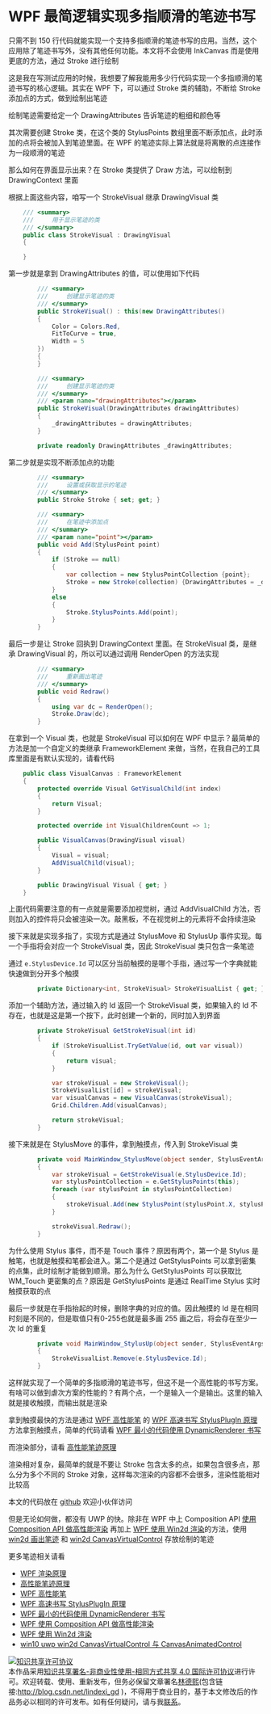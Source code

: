 
# WPF 最简逻辑实现多指顺滑的笔迹书写

只需不到 150 行代码就能实现一个支持多指顺滑的笔迹书写的应用。当然，这个应用除了笔迹书写外，没有其他任何功能。本文将不会使用 InkCanvas 而是使用更底的方法，通过 Stroke 进行绘制

<!--more-->


<!-- CreateTime:2020/8/20 9:46:18 -->

<!-- 发布 -->

这是我在写测试应用的时候，我想要了解我能用多少行代码实现一个多指顺滑的笔迹书写的核心逻辑。其实在 WPF 下，可以通过 Stroke 类的辅助，不断给 Stroke 添加点的方式，做到绘制出笔迹

绘制笔迹需要给定一个 DrawingAttributes 告诉笔迹的粗细和颜色等

其次需要创建 Stroke 类，在这个类的 StylusPoints 数组里面不断添加点，此时添加的点将会被加入到笔迹里面。在 WPF 的笔迹实际上算法就是将离散的点连接作为一段顺滑的笔迹

那么如何在界面显示出来？在 Stroke 类提供了 Draw 方法，可以绘制到 DrawingContext 里面

根据上面这些内容，咱写一个 StrokeVisual 继承 DrawingVisual 类

```csharp
    /// <summary>
    ///     用于显示笔迹的类
    /// </summary>
    public class StrokeVisual : DrawingVisual
    {

    }
```

第一步就是拿到 DrawingAttributes 的值，可以使用如下代码

```csharp
        /// <summary>
        ///     创建显示笔迹的类
        /// </summary>
        public StrokeVisual() : this(new DrawingAttributes()
        {
            Color = Colors.Red,
            FitToCurve = true,
            Width = 5
        })
        {
        }

        /// <summary>
        ///     创建显示笔迹的类
        /// </summary>
        /// <param name="drawingAttributes"></param>
        public StrokeVisual(DrawingAttributes drawingAttributes)
        {
            _drawingAttributes = drawingAttributes;
        }

        private readonly DrawingAttributes _drawingAttributes;
```

第二步就是实现不断添加点的功能

```csharp
        /// <summary>
        ///     设置或获取显示的笔迹
        /// </summary>
        public Stroke Stroke { set; get; }

        /// <summary>
        ///     在笔迹中添加点
        /// </summary>
        /// <param name="point"></param>
        public void Add(StylusPoint point)
        {
            if (Stroke == null)
            {
                var collection = new StylusPointCollection {point};
                Stroke = new Stroke(collection) {DrawingAttributes = _drawingAttributes};
            }
            else
            {
                Stroke.StylusPoints.Add(point);
            }
        }
```

最后一步是让 Stroke 回执到 DrawingContext 里面。在 StrokeVisual 类，是继承 DrawingVisual 的，所以可以通过调用 RenderOpen 的方法实现

```csharp
        /// <summary>
        ///     重新画出笔迹
        /// </summary>
        public void Redraw()
        {
            using var dc = RenderOpen();
            Stroke.Draw(dc);
        }
```

在拿到一个 Visual 类，也就是 StrokeVisual 可以如何在 WPF 中显示？最简单的方法是加一个自定义的类继承 FrameworkElement 来做，当然，在我自己的工具库里面是有默认实现的，请看代码

```csharp
    public class VisualCanvas : FrameworkElement
    {
        protected override Visual GetVisualChild(int index)
        {
            return Visual;
        }

        protected override int VisualChildrenCount => 1;

        public VisualCanvas(DrawingVisual visual)
        {
            Visual = visual;
            AddVisualChild(visual);
        }

        public DrawingVisual Visual { get; }
    }
```

上面代码需要注意的有一点就是需要添加视觉树，通过 AddVisualChild 方法，否则加入的控件将只会被渲染一次。敲黑板，不在视觉树上的元素将不会持续渲染

接下来就是实现多指了，实现方式是通过 StylusMove 和 StylusUp 事件实现。每一个手指将会对应一个 StrokeVisual 类，因此 StrokeVisual 类只包含一条笔迹

通过 `e.StylusDevice.Id` 可以区分当前触摸的是哪个手指，通过写一个字典就能快速做到分开多个触摸

```csharp
        private Dictionary<int, StrokeVisual> StrokeVisualList { get; } = new Dictionary<int, StrokeVisual>();
```

添加一个辅助方法，通过输入的 Id 返回一个 StrokeVisual 类，如果输入的 Id 不存在，也就是这是第一个按下，此时创建一个新的，同时加入到界面

```csharp
        private StrokeVisual GetStrokeVisual(int id)
        {
            if (StrokeVisualList.TryGetValue(id, out var visual))
            {
                return visual;
            }

            var strokeVisual = new StrokeVisual();
            StrokeVisualList[id] = strokeVisual;
            var visualCanvas = new VisualCanvas(strokeVisual);
            Grid.Children.Add(visualCanvas);

            return strokeVisual;
        }
```

接下来就是在 StylusMove 的事件，拿到触摸点，传入到 StrokeVisual 类

```csharp
        private void MainWindow_StylusMove(object sender, StylusEventArgs e)
        {
            var strokeVisual = GetStrokeVisual(e.StylusDevice.Id);
            var stylusPointCollection = e.GetStylusPoints(this);
            foreach (var stylusPoint in stylusPointCollection)
            {
                strokeVisual.Add(new StylusPoint(stylusPoint.X, stylusPoint.Y));
            }

            strokeVisual.Redraw();
        }
```

为什么使用 Stylus 事件，而不是 Touch 事件？原因有两个，第一个是 Stylus 是触笔，也就是触摸和笔都会进入。第二个是通过 GetStylusPoints 可以拿到密集的点集，此时绘制才能做到顺滑。那么为什么 GetStylusPoints 可以获取比 WM_Touch 更密集的点？原因是 GetStylusPoints 是通过 RealTime Stylus 实时触摸获取的点

最后一步就是在手指抬起的时候，删除字典的对应的值。因此触摸的 Id 是在相同时刻是不同的，但是取值只有0-255也就是最多画 255 画之后，将会存在至少一次 Id 的重复

```csharp
        private void MainWindow_StylusUp(object sender, StylusEventArgs e)
        {
            StrokeVisualList.Remove(e.StylusDevice.Id);
        }
```

这样就实现了一个简单的多指顺滑的笔迹书写，但这不是一个高性能的书写方案。有啥可以做到虐次方案的性能的？有两个点，一个是输入一个是输出。这里的输入就是接收触摸，而输出就是渲染

拿到触摸最快的方法是通过 [WPF 高性能笔](https://blog.lindexi.com/post/WPF-%E9%AB%98%E6%80%A7%E8%83%BD%E7%AC%94.html ) 的 [WPF 高速书写 StylusPlugIn 原理](https://blog.lindexi.com/post/WPF-%E9%AB%98%E9%80%9F%E4%B9%A6%E5%86%99-StylusPlugIn-%E5%8E%9F%E7%90%86.html ) 方法拿到触摸点，简单的代码请看 [WPF 最小的代码使用 DynamicRenderer 书写](https://blog.lindexi.com/post/WPF-%E6%9C%80%E5%B0%8F%E7%9A%84%E4%BB%A3%E7%A0%81%E4%BD%BF%E7%94%A8-DynamicRenderer-%E4%B9%A6%E5%86%99.html )

而渲染部分，请看 [高性能笔迹原理](https://blog.lindexi.com/post/%E9%AB%98%E6%80%A7%E8%83%BD%E7%AC%94%E8%BF%B9%E5%8E%9F%E7%90%86.html)

渲染相对复杂，最简单的就是不要让 Stroke 包含太多的点，如果包含很多点，那么分为多个不同的 Stroke 对象，这样每次渲染的内容都不会很多，渲染性能相对比较高

本文的代码放在 [github](https://github.com/lindexi/lindexi_gd/tree/4317c4c015365dc65284124aa38fca52c888b70e/KemjawyecawDurbahelal) 欢迎小伙伴访问

但是无论如何做，都没有 UWP 的快。除非在 WPF 中上 Composition API [使用 Composition API 做高性能渲染](https://blog.lindexi.com/post/WPF-%E4%BD%BF%E7%94%A8-Composition-API-%E5%81%9A%E9%AB%98%E6%80%A7%E8%83%BD%E6%B8%B2%E6%9F%93.html ) 再加上 [WPF 使用 Win2d 渲染](https://blog.lindexi.com/post/WPF-%E4%BD%BF%E7%94%A8-Win2d-%E6%B8%B2%E6%9F%93.html )的方法，使用 [win2d 画出笔迹](https://blog.lindexi.com/post/win10-uwp-%E9%80%9A%E8%BF%87-win2d-%E7%94%BB%E5%87%BA%E7%AC%94%E8%BF%B9.html ) 和 [win2d CanvasVirtualControl](https://blog.lindexi.com/post/win10-uwp-win2d-CanvasVirtualControl-%E4%B8%8E-CanvasAnimatedControl.html ) 存放绘制的笔迹

更多笔迹相关请看

- [WPF 渲染原理](https://lindexi.gitee.io/post/WPF-%E6%B8%B2%E6%9F%93%E5%8E%9F%E7%90%86.html )
- [高性能笔迹原理](https://blog.lindexi.com/post/%E9%AB%98%E6%80%A7%E8%83%BD%E7%AC%94%E8%BF%B9%E5%8E%9F%E7%90%86.html)
- [WPF 高性能笔](https://blog.lindexi.com/post/WPF-%E9%AB%98%E6%80%A7%E8%83%BD%E7%AC%94.html ) 
- [WPF 高速书写 StylusPlugIn 原理](https://blog.lindexi.com/post/WPF-%E9%AB%98%E9%80%9F%E4%B9%A6%E5%86%99-StylusPlugIn-%E5%8E%9F%E7%90%86.html )
- [WPF 最小的代码使用 DynamicRenderer 书写](https://blog.lindexi.com/post/WPF-%E6%9C%80%E5%B0%8F%E7%9A%84%E4%BB%A3%E7%A0%81%E4%BD%BF%E7%94%A8-DynamicRenderer-%E4%B9%A6%E5%86%99.html )
- [WPF 使用 Composition API 做高性能渲染](https://blog.lindexi.com/post/WPF-%E4%BD%BF%E7%94%A8-Composition-API-%E5%81%9A%E9%AB%98%E6%80%A7%E8%83%BD%E6%B8%B2%E6%9F%93.html )
- [WPF 使用 Win2d 渲染](https://blog.lindexi.com/post/WPF-%E4%BD%BF%E7%94%A8-Win2d-%E6%B8%B2%E6%9F%93.html )
- [win10 uwp win2d CanvasVirtualControl 与 CanvasAnimatedControl](https://blog.lindexi.com/post/win10-uwp-win2d-CanvasVirtualControl-%E4%B8%8E-CanvasAnimatedControl.html )





<a rel="license" href="http://creativecommons.org/licenses/by-nc-sa/4.0/"><img alt="知识共享许可协议" style="border-width:0" src="https://licensebuttons.net/l/by-nc-sa/4.0/88x31.png" /></a><br />本作品采用<a rel="license" href="http://creativecommons.org/licenses/by-nc-sa/4.0/">知识共享署名-非商业性使用-相同方式共享 4.0 国际许可协议</a>进行许可。欢迎转载、使用、重新发布，但务必保留文章署名[林德熙](http://blog.csdn.net/lindexi_gd)(包含链接:http://blog.csdn.net/lindexi_gd )，不得用于商业目的，基于本文修改后的作品务必以相同的许可发布。如有任何疑问，请与我[联系](mailto:lindexi_gd@163.com)。